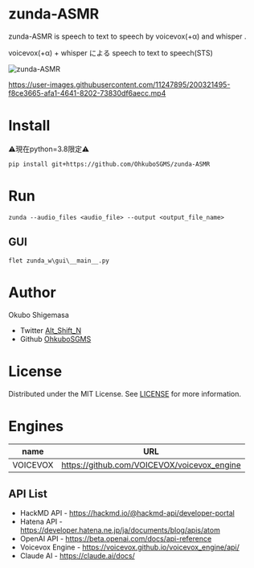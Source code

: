 # zunda-ASMR

zunda-ASMR is speech to text to speech by voicevox(+α) and whisper .

voicevox(+α) + whisper による speech to text to speech(STS)


![zunda-ASMR](https://user-images.githubusercontent.com/11247895/199970004-a262a1b3-8e0a-4324-8d5b-0da1525186c4.png)

https://user-images.githubusercontent.com/11247895/200321495-f8ce3665-afa1-4641-8202-73830df6aecc.mp4

# Install

⚠️現在python=3.8限定⚠️

```
pip install git+https://github.com/OhkuboSGMS/zunda-ASMR 
```

# Run

```
zunda --audio_files <audio_file> --output <output_file_name>
```

## GUI

```flet zunda_w\gui\__main__.py ```

# Author

Okubo Shigemasa

* Twitter  [Alt_Shift_N](https://twitter.com/Alt_Shift_N)
* Github   [OhkuboSGMS](https://github.com/OhkuboSGMS)

# License

Distributed under the MIT License. See [LICENSE](LICENSE) for more information.

# Engines

| name     | URL                                      |
|----------|------------------------------------------|
| VOICEVOX | https://github.com/VOICEVOX/voicevox_engine |


## API List

* HackMD API - https://hackmd.io/@hackmd-api/developer-portal
* Hatena API - https://developer.hatena.ne.jp/ja/documents/blog/apis/atom
* OpenAI API - https://beta.openai.com/docs/api-reference
* Voicevox Engine - https://voicevox.github.io/voicevox_engine/api/
* Claude AI - https://claude.ai/docs/

